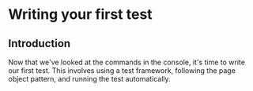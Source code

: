 # Writing your first test

## Introduction

Now that we've looked at the commands in the console,
it's time to write our first test. This involves using a test framework,
following the page object pattern, and running the test automatically.